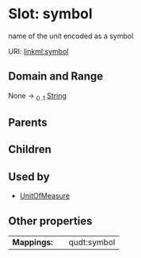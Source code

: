 
# Slot: symbol

name of the unit encoded as a symbol

URI: [linkml:symbol](https://w3id.org/linkml/symbol)


## Domain and Range

None &#8594;  <sub>0..1</sub> [String](types/String.md)

## Parents


## Children


## Used by

 * [UnitOfMeasure](UnitOfMeasure.md)

## Other properties

|  |  |  |
| --- | --- | --- |
| **Mappings:** | | qudt:symbol |